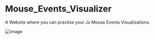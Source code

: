 # Mouse_Events_Visualizer

A Website where you can practise your Js Mouse Events Visualizations.

![image](https://github.com/584aditya/Mouse_Events_Visualizer/assets/114067819/23cd7ec0-b7cd-4573-b873-ea1dea317698)
